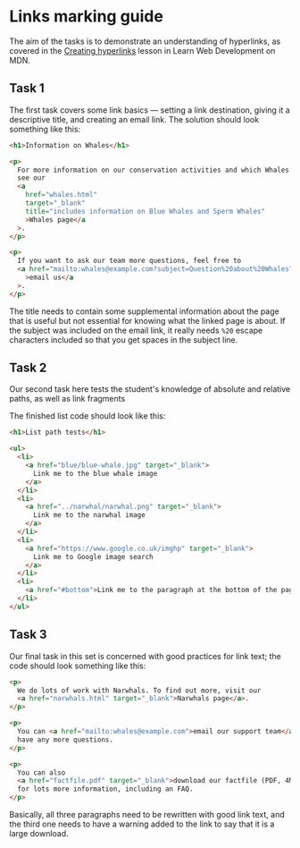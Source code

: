 # Links marking guide

The aim of the tasks is to demonstrate an understanding of hyperlinks, as covered in the [Creating hyperlinks](https://developer.mozilla.org/en-US/docs/Learn/HTML/Introduction_to_HTML/Creating_hyperlinks) lesson in Learn Web Development on MDN.

## Task 1

The first task covers some link basics — setting a link destination, giving it a descriptive title, and creating an email link. The solution should look something like this:

```html
<h1>Information on Whales</h1>

<p>
  For more information on our conservation activities and which Whales we study,
  see our
  <a
    href="whales.html"
    target="_blank"
    title="includes information on Blue Whales and Sperm Whales"
    >Whales page</a
  >.
</p>

<p>
  If you want to ask our team more questions, feel free to
  <a href="mailto:whales@example.com?subject=Question%20about%20Whales"
    >email us</a
  >.
</p>
```

The title needs to contain some supplemental information about the page that is useful but not essential for knowing what the linked page is about. If the subject was included on the email link, it really needs `%20` escape characters included so that you get spaces in the subject line.

## Task 2

Our second task here tests the student's knowledge of absolute and relative paths, as well as link fragments

The finished list code should look like this:

```html
<h1>List path tests</h1>

<ul>
  <li>
    <a href="blue/blue-whale.jpg" target="_blank">
      Link me to the blue whale image
    </a>
  </li>
  <li>
    <a href="../narwhal/narwhal.png" target="_blank">
      Link me to the narwhal image
    </a>
  </li>
  <li>
    <a href="https://www.google.co.uk/imghp" target="_blank">
      Link me to Google image search
    </a>
  </li>
  <li>
    <a href="#bottom">Link me to the paragraph at the bottom of the page</a>
  </li>
</ul>
```

## Task 3

Our final task in this set is concerned with good practices for link text; the code should look something like this:

```html
<p>
  We do lots of work with Narwhals. To find out more, visit our
  <a href="narwhals.html" target="_blank">Narwhals page</a>.
</p>

<p>
  You can <a href="mailto:whales@example.com">email our support team</a> if you
  have any more questions.
</p>

<p>
  You can also
  <a href="factfile.pdf" target="_blank">download our factfile (PDF, 4MB)</a>
  for lots more information, including an FAQ.
</p>
```

Basically, all three paragraphs need to be rewritten with good link text, and the third one needs to have a warning added to the link to say that it is a large download.
